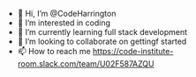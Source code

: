- 👋 Hi, I’m @CodeHarrington
- 👀 I’m interested in coding 
- 🌱 I’m currently learning full stack development
- 💞️ I’m looking to collaborate on gettingf started 
- 📫 How to reach me https://code-institute-room.slack.com/team/U02F587AZQU
<!---
CodeHarrington/CodeHarrington is a ✨ special ✨ repository because its `README.md` (this file) appears on your GitHub profile.
You can click the Preview link to take a look at your changes.
--->

